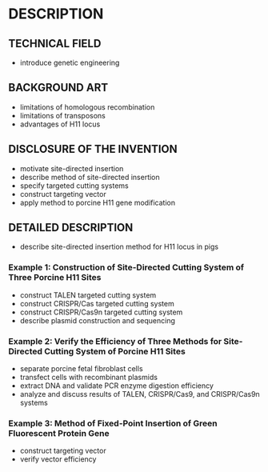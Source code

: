 # DESCRIPTION

## TECHNICAL FIELD

- introduce genetic engineering

## BACKGROUND ART

- limitations of homologous recombination
- limitations of transposons
- advantages of H11 locus

## DISCLOSURE OF THE INVENTION

- motivate site-directed insertion
- describe method of site-directed insertion
- specify targeted cutting systems
- construct targeting vector
- apply method to porcine H11 gene modification

## DETAILED DESCRIPTION

- describe site-directed insertion method for H11 locus in pigs

### Example 1: Construction of Site-Directed Cutting System of Three Porcine H11 Sites

- construct TALEN targeted cutting system
- construct CRISPR/Cas targeted cutting system
- construct CRISPR/Cas9n targeted cutting system
- describe plasmid construction and sequencing

### Example 2: Verify the Efficiency of Three Methods for Site-Directed Cutting System of Porcine H11 Sites

- separate porcine fetal fibroblast cells
- transfect cells with recombinant plasmids
- extract DNA and validate PCR enzyme digestion efficiency
- analyze and discuss results of TALEN, CRISPR/Cas9, and CRISPR/Cas9n systems

### Example 3: Method of Fixed-Point Insertion of Green Fluorescent Protein Gene

- construct targeting vector
- verify vector efficiency

